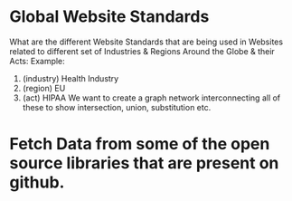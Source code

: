 # Global Website Standards
What are the different Website Standards that are being used in Websites related to different set of Industries & Regions Around the Globe & their Acts:
Example:
1. (industry) Health Industry
2. (region) EU
3. (act) HIPAA
We want to create a graph network interconnecting all of these to show intersection, union, substitution etc.


# Fetch Data from some of the open source libraries that are present on github.
